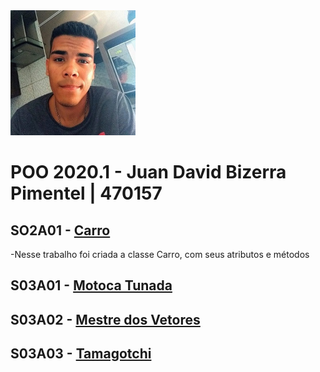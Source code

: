 
<img src="foto.jpg" width="200">


# POO 2020.1 - Juan David Bizerra Pimentel | 470157

## SO2A01 - [Carro](Atividades/Carro/Carro.cpp)
-Nesse trabalho foi criada a classe Carro, com seus atributos e métodos

## S03A01 - [Motoca Tunada](Atividades/Motoca/Motoca.cpp)

## S03A02 - [Mestre dos Vetores](Atividades/Mestre_Dos_Vetores/Vetor.cpp)

## S03A03 - [Tamagotchi](Atividades/Tamagotchi/Tamagotchi.cpp)
